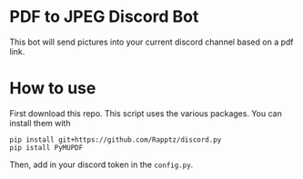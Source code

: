 # PDF to JPEG Discord Bot

This bot will send pictures into your current discord channel based on a pdf link.

# How to use
First download this repo. This script uses the various packages. You can install them with
```
pip install git+https://github.com/Rapptz/discord.py
pip istall PyMUPDF
```
Then, add in your discord token in the ``config.py``.

